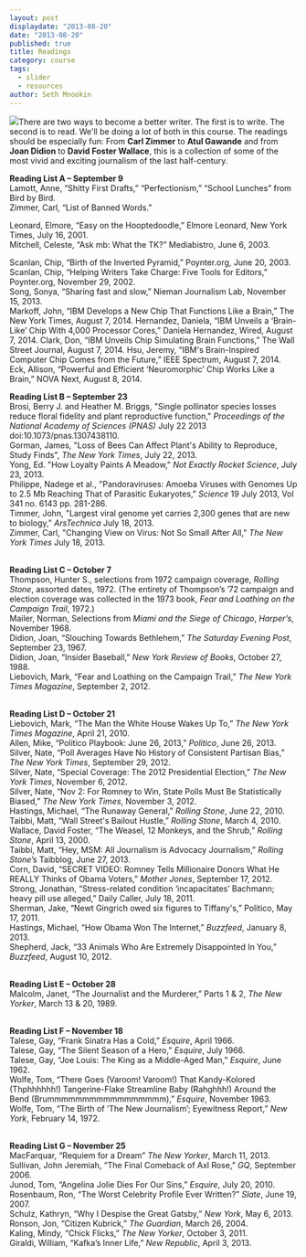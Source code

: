 ```yaml
---
layout: post
displaydate: "2013-08-20"
date: "2013-08-20"
published: true
title: Readings
category: course
tags: 
  - slider
  - resources
author: Seth Mnookin
---
```


![](http://sethmnookin.com/wp-content/uploads/2013/08/edited-papers2.jpg)There are two ways to become a better writer. The first is to write. The second is to read. We'll be doing a lot of both in this course. The readings should be especially fun: From **Carl Zimmer** to **Atul Gawande** and from **Joan Didion** to **David Foster Wallace**, this is a collection of some of the most vivid and exciting journalism of the last half-century.


**Reading List A – September 9**<br>
Lamott, Anne, “Shitty First Drafts,” “Perfectionism,” “School Lunches” from Bird by Bird.<br>
Zimmer, Carl, “List of Banned Words.”<br>

Leonard, Elmore, “Easy on the Hooptedoodle,” Elmore Leonard, New York Times, July 16, 2001.<br>
Mitchell, Celeste, “Ask mb: What the TK?” Mediabistro, June 6, 2003.<br>

Scanlan, Chip, “Birth of the Inverted Pyramid,” Poynter.org, June 20, 2003.<br>
Scanlan, Chip, “Helping Writers Take Charge: Five Tools for Editors,” Poynter.org, November 29, 2002.<br>
Song, Sonya, “Sharing fast and slow,” Nieman Journalism Lab, November 15, 2013.<br>Markoff, John, “IBM Develops a New Chip That Functions Like a Brain,” The New York Times, August 7, 2014. 
Hernandez, Daniela, “IBM Unveils a ‘Brain-Like’ Chip With 4,000 Processor Cores,” Daniela Hernandez, Wired, August 7, 2014.
Clark, Don, “IBM Unveils Chip Simulating Brain Functions,” The Wall Street Journal, August 7, 2014.
Hsu, Jeremy, “IBM's Brain-Inspired Computer Chip Comes from the Future,” IEEE Spectrum, August 7, 2014.
Eck, Allison, “Powerful and Efficient ‘Neuromorphic’ Chip Works Like a Brain,” NOVA Next, August 8, 2014.



**Reading List B – September 23**<br>
Brosi, Berry J. and Heather M. Briggs, "Single pollinator species losses reduce floral fidelity and plant reproductive function," _Proceedings of the National Academy of Sciences (PNAS)_  July 22 2013 doi:10.1073/pnas.1307438110. <br>
Gorman, James, "Loss of Bees Can Affect Plant's Ability to Reproduce, Study Finds", _The New York Times_, July 22, 2013. <br>
Yong, Ed. "How Loyalty Paints A Meadow," _Not Exactly Rocket Science_, July 23, 2013. <br>
Philippe, Nadege et al., "Pandoraviruses:  Amoeba Viruses with Genomes Up to 2.5 Mb Reaching That of Parasitic Eukaryotes," _Science_ 19 July 2013,  Vol 341 no. 6143 pp. 281-286. <br>
Timmer, John, "Largest viral genome yet carries 2,300 genes that are new to biology," _ArsTechnica_ July 18, 2013. <br>
Zimmer, Carl, "Changing View on Virus: Not So Small After All," _The New York Times_  July 18, 2013. <br><br>

**Reading List C – October 7**<br>
Thompson, Hunter S., selections from 1972 campaign coverage, _Rolling Stone_, assorted dates, 1972. (The entirety of Thompson’s ’72 campaign and election coverage was collected in the 1973 book, _Fear and Loathing on the Campaign Trail_, 1972.) <br>
Mailer, Norman, Selections from _Miami and the Siege of Chicago_, _Harper’s_, November 1968. <br>
Didion, Joan, “Slouching Towards Bethlehem,” _The Saturday Evening Post_, September 23, 1967. <br>
Didion, Joan, “Insider Baseball,” _New York Review of Books_, October 27, 1988. <br>
Liebovich, Mark, “Fear and Loathing on the Campaign Trail,” _The New York Times Magazine_, September 2, 2012.<br><br>

**Reading List D – October 21**<br>
Liebovich, Mark, “The Man the White House Wakes Up To,” _The New York Times Magazine_, April 21, 2010.<br>
Allen, Mike, “Politico Playbook: June 26, 2013,” _Politico_, June 26, 2013.<br>
Silver, Nate, “Poll Averages Have No History of Consistent Partisan Bias,” _The New York Times_, September 29, 2012.<br>
Silver, Nate, “Special Coverage: The 2012 Presidential Election,” _The New York Times_, November 6, 2012.<br>
Silver, Nate, “Nov 2: For Romney to Win, State Polls Must Be Statistically Biased,” _The New York Times_, November 3, 2012.<br>
Hastings, Michael, “The Runaway General,” _Rolling Stone_, June 22, 2010. <br>
Taibbi, Matt, “Wall Street's Bailout Hustle,” _Rolling Stone_, March 4, 2010.<br>
Wallace, David Foster, “The Weasel, 12 Monkeys, and the Shrub,” _Rolling Stone_, April 13, 2000.<br>
Taibbi, Matt, “Hey, MSM: All Journalism is Advocacy Journalism,” _Rolling Stone_’s Taibblog, June 27, 2013. <br>
Corn, David, “SECRET VIDEO: Romney Tells Millionaire Donors What He REALLY Thinks of Obama Voters,” _Mother Jones_, September 17, 2012.<br>
Strong, Jonathan, “Stress-related condition ‘incapacitates’ Bachmann; heavy pill use alleged,” Daily Caller, July 18, 2011.<br>
Sherman, Jake, “Newt Gingrich owed six figures to Tiffany's,” Politico, May 17, 2011.<br>
Hastings, Michael, “How Obama Won The Internet,” _Buzzfeed_, January 8, 2013.<br>
Shepherd, Jack, “33 Animals Who Are Extremely Disappointed In You,” _Buzzfeed_, August 10, 2012.<br><br>

**Reading List E – October 28**<br>
Malcolm, Janet, “The Journalist and the Murderer,” Parts 1 & 2, _The New Yorker_, March 13 & 20, 1989.<br><br>

**Reading List F – November 18**<br>
Talese, Gay, “Frank Sinatra Has a Cold,” _Esquire_, April 1966. <br>
Talese, Gay, “The Silent Season of a Hero,” _Esquire_, July 1966.<br>
Talese, Gay, “Joe Louis: The King as a Middle-Aged Man,” _Esquire_, June 1962. <br>
Wolfe, Tom, “There Goes (Varoom! Varoom!) That Kandy-Kolored (Thphhhhhh!) Tangerine-Flake Streamline Baby (Rahghhh!) Around the Bend (Brummmmmmmmmmmmmmmmm),” _Esquire_, November 1963.<br>
Wolfe, Tom, “The Birth of ‘The New Journalism’; Eyewitness Report,” _New York_, February 14, 1972.<br><br>

**Reading List G – November 25**<br>
MacFarquar, “Requiem for a Dream” _The New Yorker_, March 11, 2013.<br>
Sullivan, John Jeremiah, “The Final Comeback of Axl Rose,” _GQ_, September 2006.	<br>
Junod, Tom, “Angelina Jolie Dies For Our Sins,” _Esquire_, July 20, 2010.<br>
Rosenbaum, Ron, “The Worst Celebrity Profile Ever Written?” _Slate_, June 19, 2007.<br>
Schulz, Kathryn, “Why I Despise the Great Gatsby,” _New York_, May 6, 2013.<br>
Ronson, Jon, “Citizen Kubrick,” _The Guardian_, March 26, 2004.<br>
Kaling, Mindy, “Chick Flicks,” _The New Yorker_, October 3, 2011.<br>
Giraldi, William, “Kafka’s Inner Life,” _New Republic_, April 3, 2013.